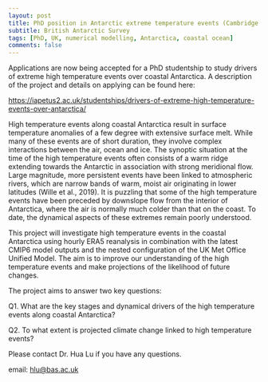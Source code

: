 ```yaml
---
layout: post
title: PhD position in Antarctic extreme temperature events (Cambridge, UK)
subtitle: British Antarctic Survey
tags: [PhD, UK, numerical modelling, Antarctica, coastal ocean]
comments: false
---
```

Applications are now being accepted for a PhD studentship to study drivers of extreme high temperature events over coastal Antarctica. A description of the project and details on applying can be found here:

https://iapetus2.ac.uk/studentships/drivers-of-extreme-high-temperature-events-over-antarctica/


High temperature events along coastal Antarctica result in surface temperature anomalies of a few degree with extensive surface melt. While many of these events are of short duration, they involve complex interactions between the air, ocean and ice. The synoptic situation at the time of the high temperature events often consists of a warm ridge extending towards the Antarctic in association with strong meridional flow. Large magnitude, more persistent events have been linked to atmospheric rivers, which are narrow bands of warm, moist air originating in lower latitudes (Wille et al., 2019). It is puzzling that some of the high temperature events have been preceded by downslope flow from the interior of Antarctica, where the air is normally much colder than that on the coast. To date, the dynamical aspects of these extremes remain poorly understood.


This project will investigate high temperature events in the coastal Antarctica using hourly ERA5 reanalysis in combination with the latest CMIP6 model outputs and the nested configuration of the UK Met Office Unified Model. The aim is to improve our understanding of the high temperature events and make projections of the likelihood of future changes.


The project aims to answer two key questions:


Q1. What are the key stages and dynamical drivers of the high temperature events along coastal Antarctica?


Q2. To what extent is projected climate change linked to high temperature events?


Please contact Dr. Hua Lu if you have any questions.

email: hlu@bas.ac.uk
